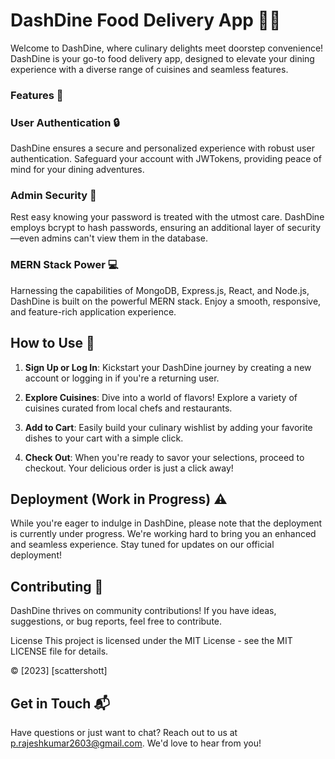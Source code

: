 # DashDine Food Delivery App 🍔🚀

Welcome to DashDine, where culinary delights meet doorstep convenience! DashDine is your go-to food delivery app, designed to elevate your dining experience with a diverse range of cuisines and seamless features.

### Features 🌟

### User Authentication 🔒

DashDine ensures a secure and personalized experience with robust user authentication. Safeguard your account with JWTokens, providing peace of mind for your dining adventures.

### Admin Security 🔐

Rest easy knowing your password is treated with the utmost care. DashDine employs bcrypt to hash passwords, ensuring an additional layer of security—even admins can't view them in the database.

### MERN Stack Power 💻

Harnessing the capabilities of MongoDB, Express.js, React, and Node.js, DashDine is built on the powerful MERN stack. Enjoy a smooth, responsive, and feature-rich application experience.

## How to Use 🚀

1. **Sign Up or Log In**: Kickstart your DashDine journey by creating a new account or logging in if you're a returning user.

2. **Explore Cuisines**: Dive into a world of flavors! Explore a variety of cuisines curated from local chefs and restaurants.

3. **Add to Cart**: Easily build your culinary wishlist by adding your favorite dishes to your cart with a simple click.

4. **Check Out**: When you're ready to savor your selections, proceed to checkout. Your delicious order is just a click away!

## Deployment (Work in Progress) ⚠️

While you're eager to indulge in DashDine, please note that the deployment is currently under progress. We're working hard to bring you an enhanced and seamless experience. Stay tuned for updates on our official deployment!

## Contributing 🤝

DashDine thrives on community contributions! If you have ideas, suggestions, or bug reports, feel free to contribute. 

License
This project is licensed under the MIT License - see the MIT LICENSE file for details.

© [2023] [scattershott]

## Get in Touch 📬

Have questions or just want to chat? Reach out to us at [p.rajeshkumar2603@gmail.com](mailto:p.rajeshkumar2603@gmail.com). We'd love to hear from you!

